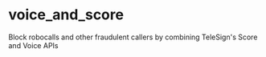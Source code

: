 # voice_and_score
Block robocalls and other fraudulent callers by combining TeleSign's Score and Voice APIs
